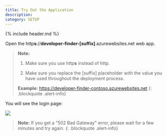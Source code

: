 ```yaml
---
title: Try Out the Application
description:
category: SETUP
---
```


{% include header.md %}

Open the http**s**://**developer-finder-[suffix]**.azurewebsites.net web app.

> **Note:** 
>
> 1. Make sure you use http**s** instead of http.
>
> 2. Make sure you replace the [suffix] placeholder with the value you have used throughout the deployment process.
>
> **Example:** https://developer-finder-contoso.azurewebsites.net
{: .blockquote .alert-info}

You will see the login page:

![]({{site.baseurl}}/img/web-app-login.png)

> **Note:** If you get a "502 Bad Gateway" error, please wait for a few minutes and try again. 
{: .blockquote .alert-info}